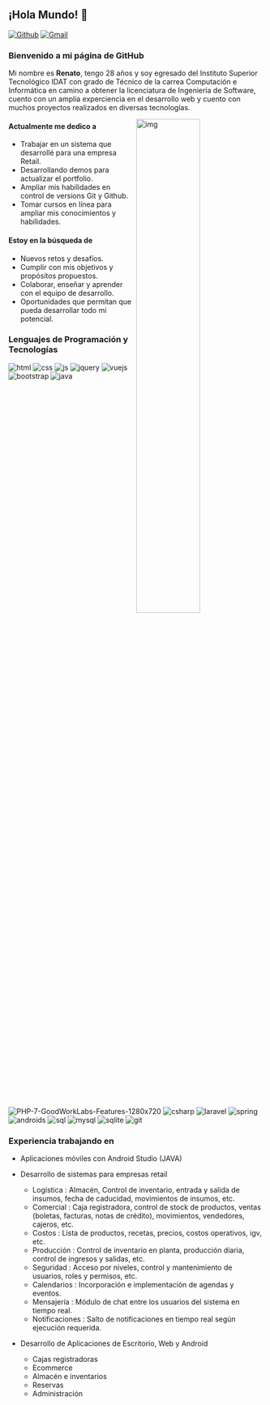 ## ¡Hola Mundo! 👋

[![Github](https://img.shields.io/badge/-Github-000?style=flat&logo=Github&logoColor=white)](https://github.com/renatodev27)
[![Gmail](https://img.shields.io/badge/-Gmail-c14438?style=flat&logo=Gmail&logoColor=white)](mailto:renatoramos.devops@gmail.com)

### Bienvenido a mi página de GitHub
Mi nombre es **Renato**, tengo 28 años y soy egresado del Instituto Superior Tecnológico IDAT con grado de Técnico de la carrea Computación e Informática en camino a obtener la licenciatura de Ingeniería de Software, cuento con un amplia experciencia en el desarrollo web y cuento con muchos proyectos realizados en diversas tecnologías.

<img align="right" alt="img" src="https://user-images.githubusercontent.com/73003319/134302464-6fc22f3f-74e4-42f9-b952-7ef2a341510b.jpg" width="50%" height="auto" />


#### Actualmente me dedico a 
  - Trabajar en un sistema que desarrollé para una empresa Retail.
  - Desarrollando demos para actualizar el portfolio.
  - Ampliar mis habilidades en control de versions Git y Github.
  - Tomar cursos en línea para ampliar mis conocimientos y habilidades.

#### Estoy en la búsqueda de 
  - Nuevos retos y desafíos.
  - Cumplir con mis objetivos y propósitos propuestos.
  - Colaborar, enseñar y aprender con el equipo de desarrollo.
  - Oportunidades que permitan que pueda desarrollar todo mi potencial.

### Lenguajes de Programación y Tecnologías
![html](https://user-images.githubusercontent.com/73003319/134300117-6b8d7243-da93-443f-b782-df7e6457fcc0.png)
![css](https://user-images.githubusercontent.com/73003319/134300127-d5ed1b0a-bf9f-4a8a-bd96-22a50ab279ad.png)
![js](https://user-images.githubusercontent.com/73003319/134300132-9fc67f35-4df2-4e75-8b6b-61a4dc0e3fcd.png)
![jquery](https://user-images.githubusercontent.com/73003319/134314788-d4e62fee-2cc7-4296-8753-d2fe7138a49e.png)
![vuejs](https://user-images.githubusercontent.com/73003319/134300614-39e66e64-34c5-40c7-b78a-a045b348c07e.png)
![bootstrap](https://user-images.githubusercontent.com/73003319/134300754-e219d81b-28f4-43d0-8719-adb4ce986295.png)
![java](https://user-images.githubusercontent.com/73003319/134301595-d31bbc4b-dd1b-47e2-b960-73ad8edcb0af.png)
![PHP-7-GoodWorkLabs-Features-1280x720](https://user-images.githubusercontent.com/73003319/134302004-12b8a6a2-efef-4043-98c5-f791a2d24b82.png)
![csharp](https://user-images.githubusercontent.com/73003319/134302015-6758acdc-91de-47ae-aa17-b6951507b49b.png)
![laravel](https://user-images.githubusercontent.com/73003319/134302044-8bf10730-9a71-485b-b593-92064787d19c.png)
![spring](https://user-images.githubusercontent.com/73003319/134302052-937bb48f-6551-484a-b0ff-ed7e1e4712ca.png)
![androids](https://user-images.githubusercontent.com/73003319/134314838-1c7bad24-e95f-4723-97cb-b5d55f5db77f.png)
![sql](https://user-images.githubusercontent.com/73003319/134310418-c5a5607f-a3e0-450f-9805-8c458baad663.png)
![mysql](https://user-images.githubusercontent.com/73003319/134310423-26c0ff79-ae1f-4606-83bd-1a745e3f7465.png)
![sqlite](https://user-images.githubusercontent.com/73003319/134310715-56c7fb34-e6c3-4567-a115-0746de9f315a.png)
![git](https://user-images.githubusercontent.com/73003319/134310599-0ba598a0-f7e3-4440-a149-7d60ae9f55f9.png)

### Experiencia trabajando en
- Aplicaciones móviles con Android Studio (JAVA)

- Desarrollo de sistemas para empresas retail 
    - Logística : Almacén, Control de inventario, entrada y salida de insumos, fecha de caducidad, movimientos de insumos, etc.
    - Comercial : Caja registradora, control de stock de productos, ventas (boletas, facturas, notas de crédito), movimientos, vendedores, cajeros, etc.
    - Costos : Lista de productos, recetas, precios, costos operativos, igv, etc.
    - Producción : Control de inventario en planta, producción diaria, control de ingresos y salidas, etc.
    - Seguridad : Acceso por niveles, control y mantenimiento de usuarios, roles y permisos, etc.
    - Calendarios : Incorporación e implementación de agendas y eventos.
    - Mensajería : Módulo de chat entre los usuarios del sistema en tiempo real.
    - Notificaciones : Salto de notificaciones en tiempo real según ejecución requerida.

- Desarrollo de Aplicaciones de Escritorio, Web y Android
    - Cajas registradoras
    - Ecommerce
    - Almacén e inventarios
    - Reservas
    - Administración
